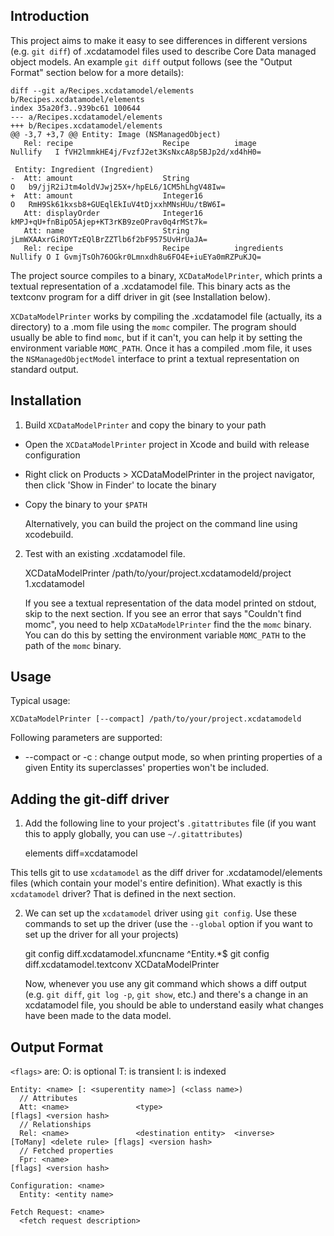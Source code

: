 Introduction
------------

This project aims to make it easy to see differences in different
versions (e.g. `git diff`) of .xcdatamodel files used to describe Core
Data managed object models. An example `git diff` output follows (see
the "Output Format" section below for a more details):

    diff --git a/Recipes.xcdatamodel/elements b/Recipes.xcdatamodel/elements
    index 35a20f3..939bc61 100644
    --- a/Recipes.xcdatamodel/elements
    +++ b/Recipes.xcdatamodel/elements
    @@ -3,7 +3,7 @@ Entity: Image (NSManagedObject)
       Rel: recipe                    Recipe          image                            Nullify   I fVH2lmmkHE4j/FvzfJ2et3KsNxcA8p5BJp2d/xd4hH0=

     Entity: Ingredient (Ingredient)
    -  Att: amount                    String                                                   O   b9/jjR2iJtm4oldVJwj25X+/hpEL6/1CM5hLhgV48Iw=
    +  Att: amount                    Integer16                                                O   RmH9Sk61kxsb8+GUEqlEkIuV4tDjxxhMNsHUu/tBW6I=
       Att: displayOrder              Integer16                                                    kMPJ+qU+fnBipO5Ajep+KT3rKB9zeOPrav0q4rMSt7k=
       Att: name                      String                                                       jLmWXAAxrGiROYTzEQlBrZZTlb6f2bF9575UvHrUaJA=
       Rel: recipe                    Recipe          ingredients                      Nullify O I GvmjTsOh76OGkr0Lmnxdh8u6FO4E+iuEYa0mRZPuKJQ=

The project source compiles to a binary, `XCDataModelPrinter`, which
prints a textual representation of a .xcdatamodel file. This binary
acts as the textconv program for a diff driver in git (see
Installation below).

`XCDataModelPrinter` works by compiling the .xcdatamodel file
(actually, its a directory) to a .mom file using the `momc`
compiler. The program should usually be able to find `momc`, but if it
can't, you can help it by setting the environment variable
`MOMC_PATH`. Once it has a compiled .mom file, it uses the
`NSManagedObjectModel` interface to print a textual representation on
standard output.

Installation
------------

1) Build `XCDataModelPrinter` and copy the binary to your path

  * Open the `XCDataModelPrinter` project in Xcode and build with release
    configuration
  * Right click on Products > XCDataModelPrinter in the project navigator,
    then click 'Show in Finder' to locate the binary
  * Copy the binary to your `$PATH`

    Alternatively, you can build the project on the command line using
    xcodebuild.

2) Test with an existing .xcdatamodel file.

    XCDataModelPrinter /path/to/your/project.xcdatamodeld/project 1.xcdatamodel

   If you see a textual representation of the data model printed on
   stdout, skip to the next section. If you see an error that says
   "Couldn't find momc", you need to help `XCDataModelPrinter` find
   the the `momc` binary. You can do this by setting the environment
   variable `MOMC_PATH` to the path of the `momc` binary.

Usage
-----

Typical usage:

    XCDataModelPrinter [--compact] /path/to/your/project.xcdatamodeld

Following parameters are supported:

  * --compact or -c : change output mode, so when printing properties of a given Entity
      its superclasses' properties won't be included.

Adding the git-diff driver
--------------------------

1) Add the following line to your project's `.gitattributes` file (if
   you want this to apply globally, you can use `~/.gitattributes`)

    elements diff=xcdatamodel

  This tells git to use `xcdatamodel` as the diff driver for
  .xcdatamodel/elements files (which contain your model's entire
  definition). What exactly is this `xcdatamodel` driver? That is
  defined in the next section.

2) We can set up the `xcdatamodel` driver using `git config`. Use
   these commands to set up the driver (use the `--global` option if you
   want to set up the driver for all your projects)

    git config diff.xcdatamodel.xfuncname ^Entity.*$
    git config diff.xcdatamodel.textconv XCDataModelPrinter

   Now, whenever you use any git command which shows a diff output
   (e.g. `git diff`, `git log -p`, `git show`, etc.) and there's a
   change in an xcdatamodel file, you should be able to understand
   easily what changes have been made to the data model.

Output Format
-------------

`<flags>` are:
  O: is optional
  T: is transient
  I: is indexed

    Entity: <name> [: <superentity name>] (<class name>)
      // Attributes
      Att: <name>               <type>                                                                [flags] <version hash>
      // Relationships
      Rel: <name>               <destination entity>  <inverse>                [ToMany] <delete rule> [flags] <version hash>
      // Fetched properties
      Fpr: <name>                                                                                     [flags] <version hash>

    Configuration: <name>
      Entity: <entity name>

    Fetch Request: <name>
      <fetch request description>
